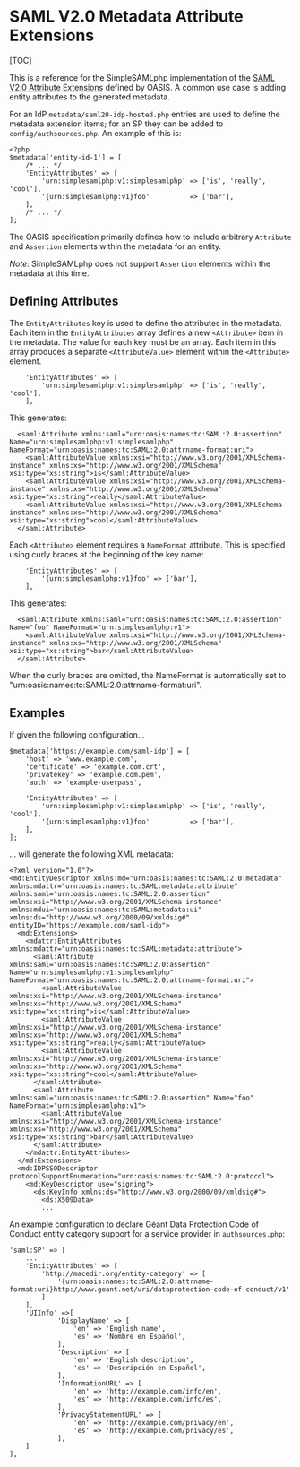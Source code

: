 SAML V2.0 Metadata Attribute Extensions
=======================================

[TOC]

This is a reference for the SimpleSAMLphp implementation of the [SAML
V2.0 Attribute Extensions](http://docs.oasis-open.org/security/saml/Post2.0/sstc-saml-attribute-ext.pdf)
defined by OASIS. A common use case is adding entity attributes
to the generated metadata.

For an IdP `metadata/saml20-idp-hosted.php` entries are used to define the
metadata extension items; for an SP they can be added to `config/authsources.php`.
An example of this is:

    <?php
    $metadata['entity-id-1'] = [
        /* ... */
		'EntityAttributes' => [
			'urn:simplesamlphp:v1:simplesamlphp' => ['is', 'really', 'cool'],
			'{urn:simplesamlphp:v1}foo'          => ['bar'],
		],
        /* ... */
    ];

The OASIS specification primarily defines how to include arbitrary
`Attribute` and `Assertion` elements within the metadata for an entity.

*Note*: SimpleSAMLphp does not support `Assertion` elements within the
metadata at this time.

Defining Attributes
-------------------

The `EntityAttributes` key is used to define the attributes in the
metadata. Each item in the `EntityAttributes` array defines a new
`<Attribute>` item in the metadata. The value for each key must be an
array. Each item in this array produces a separate `<AttributeValue>`
element within the `<Attribute>` element.

		'EntityAttributes' => [
			'urn:simplesamlphp:v1:simplesamlphp' => ['is', 'really', 'cool'],
		],

This generates:

      <saml:Attribute xmlns:saml="urn:oasis:names:tc:SAML:2.0:assertion" Name="urn:simplesamlphp:v1:simplesamlphp" NameFormat="urn:oasis:names:tc:SAML:2.0:attrname-format:uri">
        <saml:AttributeValue xmlns:xsi="http://www.w3.org/2001/XMLSchema-instance" xmlns:xs="http://www.w3.org/2001/XMLSchema" xsi:type="xs:string">is</saml:AttributeValue>
        <saml:AttributeValue xmlns:xsi="http://www.w3.org/2001/XMLSchema-instance" xmlns:xs="http://www.w3.org/2001/XMLSchema" xsi:type="xs:string">really</saml:AttributeValue>
        <saml:AttributeValue xmlns:xsi="http://www.w3.org/2001/XMLSchema-instance" xmlns:xs="http://www.w3.org/2001/XMLSchema" xsi:type="xs:string">cool</saml:AttributeValue>
      </saml:Attribute>

Each `<Attribute>` element requires a `NameFormat` attribute. This is
specified using curly braces at the beginning of the key name:

		'EntityAttributes' => [
			'{urn:simplesamlphp:v1}foo' => ['bar'],
		],

This generates:

      <saml:Attribute xmlns:saml="urn:oasis:names:tc:SAML:2.0:assertion" Name="foo" NameFormat="urn:simplesamlphp:v1">
        <saml:AttributeValue xmlns:xsi="http://www.w3.org/2001/XMLSchema-instance" xmlns:xs="http://www.w3.org/2001/XMLSchema" xsi:type="xs:string">bar</saml:AttributeValue>
      </saml:Attribute>

When the curly braces are omitted, the NameFormat is automatically set
to "urn:oasis:names:tc:SAML:2.0:attrname-format:uri".

Examples
--------

If given the following configuration...

    $metadata['https://example.com/saml-idp'] = [
        'host' => 'www.example.com',
        'certificate' => 'example.com.crt',
        'privatekey' => 'example.com.pem',
        'auth' => 'example-userpass',

		'EntityAttributes' => [
			'urn:simplesamlphp:v1:simplesamlphp' => ['is', 'really', 'cool'],
			'{urn:simplesamlphp:v1}foo'          => ['bar'],
		],
	];

... will generate the following XML metadata:

	<?xml version="1.0"?>
	<md:EntityDescriptor xmlns:md="urn:oasis:names:tc:SAML:2.0:metadata" xmlns:mdattr="urn:oasis:names:tc:SAML:metadata:attribute" xmlns:saml="urn:oasis:names:tc:SAML:2.0:assertion" xmlns:xsi="http://www.w3.org/2001/XMLSchema-instance" xmlns:mdui="urn:oasis:names:tc:SAML:metadata:ui" xmlns:ds="http://www.w3.org/2000/09/xmldsig#" entityID="https://example.com/saml-idp">
	  <md:Extensions>
		<mdattr:EntityAttributes xmlns:mdattr="urn:oasis:names:tc:SAML:metadata:attribute">
		  <saml:Attribute xmlns:saml="urn:oasis:names:tc:SAML:2.0:assertion" Name="urn:simplesamlphp:v1:simplesamlphp" NameFormat="urn:oasis:names:tc:SAML:2.0:attrname-format:uri">
			<saml:AttributeValue xmlns:xsi="http://www.w3.org/2001/XMLSchema-instance" xmlns:xs="http://www.w3.org/2001/XMLSchema" xsi:type="xs:string">is</saml:AttributeValue>
			<saml:AttributeValue xmlns:xsi="http://www.w3.org/2001/XMLSchema-instance" xmlns:xs="http://www.w3.org/2001/XMLSchema" xsi:type="xs:string">really</saml:AttributeValue>
			<saml:AttributeValue xmlns:xsi="http://www.w3.org/2001/XMLSchema-instance" xmlns:xs="http://www.w3.org/2001/XMLSchema" xsi:type="xs:string">cool</saml:AttributeValue>
		  </saml:Attribute>
		  <saml:Attribute xmlns:saml="urn:oasis:names:tc:SAML:2.0:assertion" Name="foo" NameFormat="urn:simplesamlphp:v1">
			<saml:AttributeValue xmlns:xsi="http://www.w3.org/2001/XMLSchema-instance" xmlns:xs="http://www.w3.org/2001/XMLSchema" xsi:type="xs:string">bar</saml:AttributeValue>
		  </saml:Attribute>
		</mdattr:EntityAttributes>
	  </md:Extensions>
	  <md:IDPSSODescriptor protocolSupportEnumeration="urn:oasis:names:tc:SAML:2.0:protocol">
		<md:KeyDescriptor use="signing">
		  <ds:KeyInfo xmlns:ds="http://www.w3.org/2000/09/xmldsig#">
			<ds:X509Data>
            ...


An example configuration to declare Géant Data Protection Code of Conduct
entity category support for a service provider in `authsources.php`:

    'saml:SP' => [
        ...
        'EntityAttributes' => [
            'http://macedir.org/entity-category' => [
                '{urn:oasis:names:tc:SAML:2.0:attrname-format:uri}http://www.geant.net/uri/dataprotection-code-of-conduct/v1'
            ]
        ],
        'UIInfo' =>[
                'DisplayName' => [
                    'en' => 'English name',
                    'es' => 'Nombre en Español',
                ],
                'Description' => [
                    'en' => 'English description',
                    'es' => 'Descripción en Español',
                ],
                'InformationURL' => [
                    'en' => 'http://example.com/info/en',
                    'es' => 'http://example.com/info/es',
                ],
                'PrivacyStatementURL' => [
                    'en' => 'http://example.com/privacy/en',
                    'es' => 'http://example.com/privacy/es',
                ],
        ]
    ],
